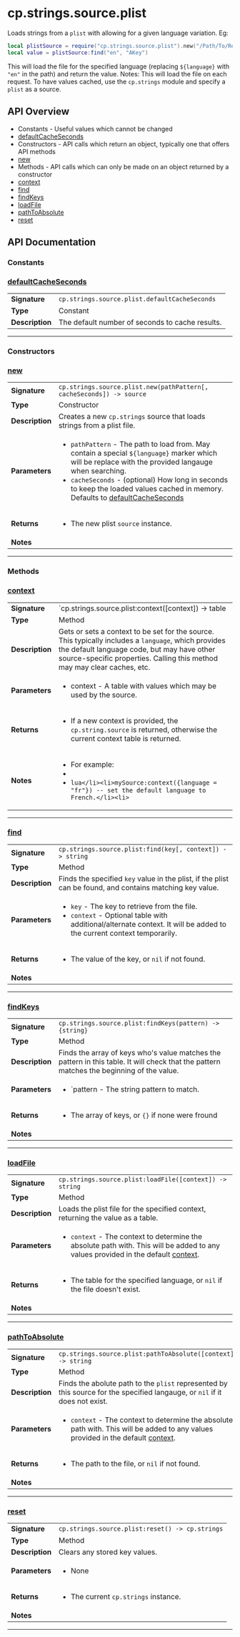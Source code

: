 # cp.strings.source.plist

Loads strings from a `plist` with allowing for a given language variation. Eg:

```lua
local plistSource = require("cp.strings.source.plist").new("/Path/To/Resources/${language}.lproj/MYLocalization.strings")
local value = plistSource:find("en", "AKey")
```

This will load the file for the specified language (replacing `${language}` with `"en"` in the path) and return the value.
Notes: This will load the file on each request. To have values cached, use the `cp.strings` module and specify a `plist` as a source.

## API Overview
* Constants - Useful values which cannot be changed
 * [defaultCacheSeconds](#defaultCacheSeconds)
* Constructors - API calls which return an object, typically one that offers API methods
 * [new](#new)
* Methods - API calls which can only be made on an object returned by a constructor
 * [context](#context)
 * [find](#find)
 * [findKeys](#findKeys)
 * [loadFile](#loadFile)
 * [pathToAbsolute](#pathToAbsolute)
 * [reset](#reset)

## API Documentation

### Constants


### [defaultCacheSeconds](#defaultCacheSeconds)

|                                             |                                                                                     |
| --------------------------------------------|-------------------------------------------------------------------------------------|
| **Signature**                               | `cp.strings.source.plist.defaultCacheSeconds`                                                                    |
| **Type**                                    | Constant                                                                     |
| **Description**                             | The default number of seconds to cache results.                                                                     |

---
### Constructors


### [new](#new)

|                                             |                                                                                     |
| --------------------------------------------|-------------------------------------------------------------------------------------|
| **Signature**                               | `cp.strings.source.plist.new(pathPattern[, cacheSeconds]) -> source`                                                                    |
| **Type**                                    | Constructor                                                                     |
| **Description**                             | Creates a new `cp.strings` source that loads strings from a plist file.                                                                     |
| **Parameters**                              | <ul><li>`pathPattern`    - The path to load from. May contain a special `${language}` marker which will be replace with the provided langauge when searching.</li><li>`cacheSeconds`   - (optional) How long in seconds to keep the loaded values cached in memory. Defaults to [defaultCacheSeconds](#defaultCacheSeconds)</li></ul> |
| **Returns**                                 | <ul><li>The new plist `source` instance.</li></ul>          |
| **Notes**                                   | <ul></ul>                |

---
### Methods


### [context](#context)

|                                             |                                                                                     |
| --------------------------------------------|-------------------------------------------------------------------------------------|
| **Signature**                               | `cp.strings.source.plist:context([context]) -> table | self`                                                                    |
| **Type**                                    | Method                                                                     |
| **Description**                             | Gets or sets a context to be set for the source. This typically includes a `language`, which provides the default language code, but may have other source-specific properties. Calling this method may may clear caches, etc.                                                                     |
| **Parameters**                              | <ul><li>context   - A table with values which may be used by the source.</li></ul> |
| **Returns**                                 | <ul><li>If a new context is provided, the `cp.string.source` is returned, otherwise the current context table is returned.</li></ul>          |
| **Notes**                                   | <ul><li>For example:</li><li></li><li>```lua</li><li>mySource:context({language = "fr"}) -- set the default language to French.</li><li>```</li></ul>                |

---

### [find](#find)

|                                             |                                                                                     |
| --------------------------------------------|-------------------------------------------------------------------------------------|
| **Signature**                               | `cp.strings.source.plist:find(key[, context]) -> string`                                                                    |
| **Type**                                    | Method                                                                     |
| **Description**                             | Finds the specified `key` value in the plist, if the plist can be found, and contains matching key value.                                                                     |
| **Parameters**                              | <ul><li>`key`        - The key to retrieve from the file.</li><li>`context`    - Optional table with additional/alternate context. It will be added to the current context temporarily.</li></ul> |
| **Returns**                                 | <ul><li>The value of the key, or `nil` if not found.</li></ul>          |
| **Notes**                                   | <ul></ul>                |

---

### [findKeys](#findKeys)

|                                             |                                                                                     |
| --------------------------------------------|-------------------------------------------------------------------------------------|
| **Signature**                               | `cp.strings.source.plist:findKeys(pattern) -> {string}`                                                                    |
| **Type**                                    | Method                                                                     |
| **Description**                             | Finds the array of keys who's value matches the pattern in this table. It will check that the pattern matches the beginning of the value.                                                                     |
| **Parameters**                              | <ul><li>`pattern     - The string pattern to match.</li></ul> |
| **Returns**                                 | <ul><li>The array of keys, or `{}` if none were fround</li></ul>          |
| **Notes**                                   | <ul></ul>                |

---

### [loadFile](#loadFile)

|                                             |                                                                                     |
| --------------------------------------------|-------------------------------------------------------------------------------------|
| **Signature**                               | `cp.strings.source.plist:loadFile([context]) -> string`                                                                    |
| **Type**                                    | Method                                                                     |
| **Description**                             | Loads the plist file for the specified context, returning the value as a table.                                                                     |
| **Parameters**                              | <ul><li>`context`    - The context to determine the absolute path with. This will be added to any values provided in the default [context](#context).</li></ul> |
| **Returns**                                 | <ul><li>The table for the specified language, or `nil` if the file doesn't exist.</li></ul>          |
| **Notes**                                   | <ul></ul>                |

---

### [pathToAbsolute](#pathToAbsolute)

|                                             |                                                                                     |
| --------------------------------------------|-------------------------------------------------------------------------------------|
| **Signature**                               | `cp.strings.source.plist:pathToAbsolute([context]) -> string`                                                                    |
| **Type**                                    | Method                                                                     |
| **Description**                             | Finds the abolute path to the `plist` represented by this source for the specified langauge, or `nil` if it does not exist.                                                                     |
| **Parameters**                              | <ul><li>`context` - The context to determine the absolute path with. This will be added to any values provided in the default [context](#context).</li></ul> |
| **Returns**                                 | <ul><li>The path to the file, or `nil` if not found.</li></ul>          |
| **Notes**                                   | <ul></ul>                |

---

### [reset](#reset)

|                                             |                                                                                     |
| --------------------------------------------|-------------------------------------------------------------------------------------|
| **Signature**                               | `cp.strings.source.plist:reset() -> cp.strings`                                                                    |
| **Type**                                    | Method                                                                     |
| **Description**                             | Clears any stored key values.                                                                     |
| **Parameters**                              | <ul><li>None</li></ul> |
| **Returns**                                 | <ul><li>The current `cp.strings` instance.</li></ul>          |
| **Notes**                                   | <ul></ul>                |

---
